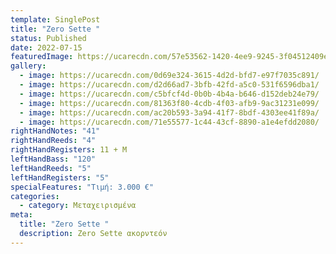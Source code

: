 ```yaml
---
template: SinglePost
title: "Zero Sette "
status: Published
date: 2022-07-15
featuredImage: https://ucarecdn.com/57e53562-1420-4ee9-9245-3f04512409e4/
gallery:
  - image: https://ucarecdn.com/0d69e324-3615-4d2d-bfd7-e97f7035c891/
  - image: https://ucarecdn.com/d2d66ad7-3bfb-42fd-a5c0-531f6596dba1/
  - image: https://ucarecdn.com/c5bfcf4d-0b0b-4b4a-b646-d152deb24e79/
  - image: https://ucarecdn.com/81363f80-4cdb-4f03-afb9-9ac31231e099/
  - image: https://ucarecdn.com/ac20b593-3a94-41f7-8bdf-4303ee41f89a/
  - image: https://ucarecdn.com/71e55577-1c44-43cf-8890-a1e4efdd2080/
rightHandNotes: "41"
rightHandReeds: "4"
rightHandRegisters: 11 + M
leftHandBass: "120"
leftHandReeds: "5"
leftHandRegisters: "5"
specialFeatures: "Τιμή: 3.000 €"
categories:
  - category: Μεταχειρισμένα
meta:
  title: "Zero Sette "
  description: Zero Sette ακορντεόν
---
```

